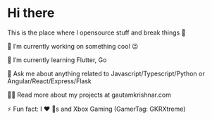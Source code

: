# Hi there 
This is the place where I opensource stuff and break things 🤣

🔭  I’m currently working on something cool 😉

🌱  I’m currently learning Flutter, Go

💬  Ask me about anything related to Javascript/Typescript/Python or Angular/React/Express/Flask

👨‍💻  Read more about my projects at gautamkrishnar.com

⚡  Fun fact: I ❤️ 🐶s and Xbox Gaming (GamerTag: GKRXtreme)
